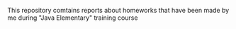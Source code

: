 This repository comtains reports about homeworks that have been made by me during "Java Elementary" training course